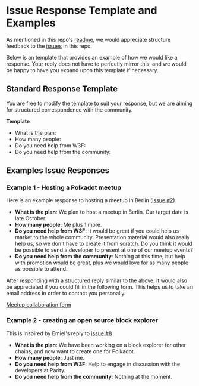 # Issue Response Template and Examples

As mentioned in this repo's [readme](https://github.com/w3f/Web3-collaboration), we would appreciate structure feedback to the [issues](https://github.com/w3f/Web3-collaboration/issues) in this repo.

Below is an template that provides an example of how we would like a response. Your reply does not have to perfectly mirror this, and we would be happy to have you expand upon this template if necessary.


## Standard Response Template
You are free to modify the template to suit your response, but we are aiming for structured correspondence with the community.

**Template**

* What is the plan:
* How many people:
* Do you need help from W3F:
* Do you need help from the community:


## Examples Issue Responses

### Example 1 - Hosting a Polkadot meetup

Here is an example response to hosting a meetup in Berlin ([issue #2](https://github.com/w3f/Web3-collaboration/issues/2))

* **What is the plan**: We plan to host a meetup in Berlin. Our target date is late October.
* **How many people**: Me plus 1 more.
* **Do you need help from W3F**: It would be great if you could help us market to the whole community. Presentation material would also really help us, so we don't have to create it from scratch. Do you think it would be possible to send a developer to present at one of our meetup events?
* **Do you need help from the community**: Nothing at this time, but help with promotion would be great, plus we would love for as many people as possible to attend.

After responding with a structured reply similar to the above, it would also be appreciated if you could fill in the following form. This helps us to take an email address in order to contact you personally. 

[Meetup collaboration form](https://docs.google.com/forms/d/e/1FAIpQLSe-hbgzMHkwYLCy9-0NLmnpIJdD-nwq_vqNwba9JiiKFmZmZg/viewform)


### Example 2 - creating an open source block explorer

This is inspired by Emiel's reply to [issue #8](https://github.com/w3f/Web3-collaboration/issues/8)

* **What is the plan**: We have been working on a block explorer for other chains, and now want to create one for Polkadot.
* **How many people**: Just me.
* **Do you need help from W3F**: Help to engage in discussion with the developers at Parity.
* **Do you need help from the community**: Nothing at the moment.
